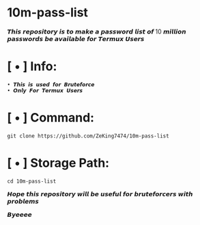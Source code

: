 # 10m-pass-list
𝙏𝙝𝙞𝙨 𝙧𝙚𝙥𝙤𝙨𝙞𝙩𝙤𝙧𝙮 𝙞𝙨 𝙩𝙤 𝙢𝙖𝙠𝙚 𝙖 𝙥𝙖𝙨𝙨𝙬𝙤𝙧𝙙 𝙡𝙞𝙨𝙩 𝙤𝙛 10 𝙢𝙞𝙡𝙡𝙞𝙤𝙣 𝙥𝙖𝙨𝙨𝙬𝙤𝙧𝙙𝙨 𝙗𝙚 𝙖𝙫𝙖𝙞𝙡𝙖𝙗𝙡𝙚 𝙛𝙤𝙧 𝙏𝙚𝙧𝙢𝙪𝙭 𝙐𝙨𝙚𝙧𝙨

# [ • ] Info:
    • 𝙏𝙝𝙞𝙨 𝙞𝙨 𝙪𝙨𝙚𝙙 𝙛𝙤𝙧 𝘽𝙧𝙪𝙩𝙚𝙛𝙤𝙧𝙘𝙚
    • 𝙊𝙣𝙡𝙮 𝙁𝙤𝙧 𝙏𝙚𝙧𝙢𝙪𝙭 𝙐𝙨𝙚𝙧𝙨

# [ • ] Command: 
    git clone https://github.com/ZeKing7474/10m-pass-list

# [ • ] Storage Path: 
    cd 10m-pass-list

𝙃𝙤𝙥𝙚 𝙩𝙝𝙞𝙨 𝙧𝙚𝙥𝙤𝙨𝙞𝙩𝙤𝙧𝙮 𝙬𝙞𝙡𝙡 𝙗𝙚 𝙪𝙨𝙚𝙛𝙪𝙡 𝙛𝙤𝙧 𝙗𝙧𝙪𝙩𝙚𝙛𝙤𝙧𝙘𝙚𝙧𝙨 𝙬𝙞𝙩𝙝 𝙥𝙧𝙤𝙗𝙡𝙚𝙢𝙨

𝘽𝙮𝙚𝙚𝙚𝙚
